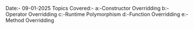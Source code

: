 Date:- 09-01-2025 
Topics Covered:- 
a:-Constructor Overridding
b:-Operator Overridding 
c:-Runtime Polymorphism
d:-Function Overridding 
e:-Method Overridding

